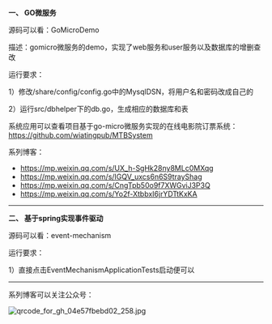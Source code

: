**一、 GO微服务**

源码可以看：GoMicroDemo

描述：gomicro微服务的demo，实现了web服务和user服务以及数据库的增删查改

运行要求：

1）修改/share/config/config.go中的MysqlDSN，将用户名和密码改成自己的

2）运行src/dbhelper下的db.go，生成相应的数据库和表

系统应用可以查看项目基于go-micro微服务实现的在线电影院订票系统：
https://github.com/wiatingpub/MTBSystem

系列博客：
- https://mp.weixin.qq.com/s/UX_h-SgHk28ny8MLc0MXqg
- https://mp.weixin.qq.com/s/IGQV_uxcs6n6S9trayShag
- https://mp.weixin.qq.com/s/CngTpb50o9f7XWGviJ3P3Q
- https://mp.weixin.qq.com/s/Yo2f-XtbbxI6jrYDTtKxKA

-----------

**二、 基于spring实现事件驱动**

源码可以看：event-mechanism

运行要求：

1）直接点击EventMechanismApplicationTests启动便可以

---------


系列博客可以关注公众号：

![qrcode_for_gh_04e57fbebd02_258.jpg](http://upload-images.jianshu.io/upload_images/3365849-f14ff503e4288fc3.jpg?imageMogr2/auto-orient/strip%7CimageView2/2/w/1240)
